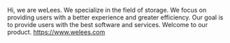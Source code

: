 Hi, we are weLees.
We specialize in the field of storage.
We focus on providing users with a better experience and greater efficiency.
Our goal is to provide users with the best software and services.
Welcome to our product.
https://www.welees.com
